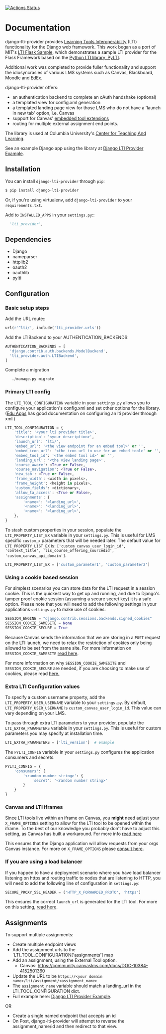 [![Actions Status](https://github.com/ccnmtl/django-lti-provider/workflows/build-and-test/badge.svg)](https://github.com/ccnmtl/django-lti-provider/actions)

# Documentation

django-lti-provider provides [Learning Tools Interoperability](https://en.wikipedia.org/wiki/Learning_Tools_Interoperability)
(LTI) functionality for the Django web framework. This
work began as a port of MIT's [LTI Flask Sample](https://github.com/mitodl/mit_lti_flask_sample),
which demonstrates a sample LTI provider for the Flask Framework based on
the [Python LTI library, PyLTI](https://github.com/mitodl/pylti).

Additional work was completed to provide fuller functionality and support the idiosyncrasies of various LMS systems
such as Canvas, Blackboard, Moodle and EdEx.

django-lti-provider offers:

* an authentication backend to complete an oAuth handshake (optional)
* a templated view for config.xml generation
* a templated landing page view for those LMS who do not have a 'launch in new tab' option, i.e. Canvas
* support for Canvas' [embedded tool extensions](https://canvas.instructure.com/doc/api/file.editor_button_tools.html)
* routing for multiple external assignment end points.

The library is used at Columbia University's [Center for Teaching And Learning](http://ctl.columbia.edu).

See an example Django app using the library at [Django LTI Provider Example](https://github.com/ccnmtl/django-lti-provider-example).

## Installation

You can install ```django-lti-provider``` through ```pip```:

```python
$ pip install django-lti-provider
```
Or, if you're using virtualenv, add ```django-lti-provider``` to your ```requirements.txt```.

Add to ```INSTALLED_APPS``` in your ```settings.py```::

```python
  'lti_provider',
```

## Dependencies

* Django
* nameparser
* httplib2
* oauth2
* oauthlib
* pylti

## Configuration

### Basic setup steps

Add the URL route::

```python
url(r'^lti/', include('lti_provider.urls'))

```

Add the LTIBackend to your AUTHENTICATION_BACKENDS:

```python
AUTHENTICATION_BACKENDS = [
  'django.contrib.auth.backends.ModelBackend',
  'lti_provider.auth.LTIBackend',
]
```

Complete a migration

```python
   ./manage.py migrate
```

### Primary LTI config

The ``LTI_TOOL_CONFIGURATION`` variable in your ``settings.py`` allows you to
configure your application's config.xml and set other options for the library. ([Edu Apps](https://www.edu-apps.org/code.html) has good documentation
on configuring an lti provider through xml.)

```python
LTI_TOOL_CONFIGURATION = {
    'title': '<your lti provider title>',
    'description': '<your description>',
    'launch_url': 'lti/',
    'embed_url': '<the view endpoint for an embed tool>' or '',
    'embed_icon_url': '<the icon url to use for an embed tool>' or '',
    'embed_tool_id': '<the embed tool id>' or '',
    'landing_url': '<the view landing page>',
    'course_aware': <True or False>,
    'course_navigation': <True or False>,
    'new_tab': <True or False>,
    'frame_width': <width in pixels>,
    'frame_height': <height in pixels>,
    'custom_fields': <dictionary>,
    'allow_ta_access': <True or False>,
    'assignments': {
        '<name>': '<landing_url>',
        '<name>': '<landing_url>',
        '<name>': '<landing_url>',
    },
}
```

To stash custom properties in your session, populate the `LTI_PROPERTY_LIST_EX` variable in your `settings.py`. This is useful for LMS specific `custom_x` parameters that will be needed later. The default value for `LTI_PROPERTY_LIST_EX` is: `['custom_canvas_user_login_id', 'context_title', 'lis_course_offering_sourcedid', 'custom_canvas_api_domain']`.

```python
LTI_PROPERTY_LIST_EX = ['custom_parameter1', 'custom_parameter2']
```

### Using a cookie based session

For simplest scenarios you can store data for the LTI request in a session cookie.
This is the quickest way to get up and running, and due to Django's tamper
proof cookie session (assuming a secure secret key) it is a safe option.
Please note that you will need to add the following settings in your
applications `settings.py` to make use of cookies:

```python
SESSION_ENGINE = "django.contrib.sessions.backends.signed_cookies"
SESSION_COOKIE_SAMESITE = None
SESSION_COOKIE_SECURE = True
```

Because Canvas sends the information that we are storing in a `POST`
request on the LTI launch, we need to relax the restriction of cookies
only being allowed to be set from the same site. For more information on
`SESSION_COOKIE_SAMESITE` [read here](https://docs.djangoproject.com/en/3.0/ref/settings/#session-cookie-samesite).

For more information on why `SESSION_COOKIE_SAMESITE` and `SESSION_COOKIE_SECURE`
are needed, if you are choosing to make use of cookies, please read
[here.](https://community.canvaslms.com/t5/Developers-Group/SameSite-Cookies-and-Canvas/ba-p/257967)

### Extra LTI Configuration values

To specify a custom username property, add the `LTI_PROPERTY_USER_USERNAME` variable to your `settings.py`. By default, `LTI_PROPERTY_USER_USERNAME` is `custom_canvas_user_login_id`. This value can vary depending on your LMS.

To pass through extra LTI parameters to your provider, populate the `LTI_EXTRA_PARAMETERS` variable in your `settings.py`.
This is useful for custom parameters you may specify at installation time.

```python
LTI_EXTRA_PARAMETERS = ['lti_version']  # example
```

The ``PYLTI_CONFIG`` variable in your ``settings.py`` configures the
application consumers and secrets.

```python
PYLTI_CONFIG = {
    'consumers': {
        '<random number string>': {
            'secret': '<random number string>'
        }
    }
}
```

### Canvas and LTI iframes

Since LTI tools live within an iframe on Canvas, you **might** need
adjust your `X_FRAME_OPTIONS` setting to allow for the LTI tool to be
opened within the iframe. To the best of our knowledge you probably
don't have to adjust this setting, as Canvas has built a workaround.
For more info [read here](https://github.com/ccnmtl/django-lti-provider/issues/280)

This ensures that the Django application will allow requests from your
orgs Canvas instance. For more on `X_FRAME_OPTIONS` please
[consult here](https://docs.djangoproject.com/en/3.0/ref/clickjacking/#module-django.middleware.clickjacking).

### If you are using a load balancer

If you happen to have a deployment scenario where you have load balancer
listening on https and routing traffic to nodes that are listening to HTTP,
you will need to add the following line of configuration in `settings.py`:

```python
SECURE_PROXY_SSL_HEADER = ('HTTP_X_FORWARDED_PROTO', 'https')
```

This ensures the correct `launch_url` is generated for the LTI tool.
For more on this setting, [read here](https://docs.djangoproject.com/en/3.1/ref/settings/#secure-proxy-ssl-header).

## Assignments

To support multiple assignments:

* Create multiple endpoint views
* Add the assignment urls to the `LTI_TOOL_CONFIGURATION['assignments'] map
* Add an assignment, using the External Tool option.
   * Canvas: https://community.canvaslms.com/docs/DOC-10384-4152501360
* Update the URL to be `https://<your domain name>/lti/assignment/<assignment_name>`
* The `assignment_name` variable should match a landing_url in the LTI_TOOL_CONFIGURATION dict.
* Full example here: [Django LTI Provider Example](https://github.com/ccnmtl/django-lti-provider-example).

OR

* Create a single named endpoint that accepts an id
* On Post, django-lti-provider will attempt to reverse the assignment_name/id and then redirect to that view.
